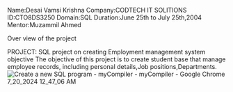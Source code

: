  Name:Desai Vamsi Krishna
 Company:CODTECH IT SOLITIONS
 ID:CTO8DS3250
 Domain:SQL 
 Duration:June 25th to July 25th,2004
 Mentor:Muzammil Ahmed

 Over view of the project

PROJECT: SQL project on creating Employment management system
objective
The objective of this project is to create student base that manage employee records, including personal details,Job positions,Departments.
![Create a new SQL program - myCompiler - myCompiler - Google Chrome 7_20_2024 12_47_06 AM](https://github.com/user-attachments/assets/c06e5a13-62ae-427f-8bbb-3bb6afc27fdf)


